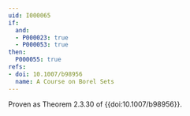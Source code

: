 ```yaml
---
uid: I000065
if:
  and:
  - P000023: true
  - P000053: true
then:
  P000055: true
refs:
- doi: 10.1007/b98956
  name: A Course on Borel Sets
---
```


Proven as Theorem 2.3.30 of {{doi:10.1007/b98956}}.
